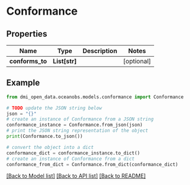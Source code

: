 # Conformance


## Properties

Name | Type | Description | Notes
------------ | ------------- | ------------- | -------------
**conforms_to** | **List[str]** |  | [optional] 

## Example

```python
from dmi_open_data.oceanobs.models.conformance import Conformance

# TODO update the JSON string below
json = "{}"
# create an instance of Conformance from a JSON string
conformance_instance = Conformance.from_json(json)
# print the JSON string representation of the object
print(Conformance.to_json())

# convert the object into a dict
conformance_dict = conformance_instance.to_dict()
# create an instance of Conformance from a dict
conformance_from_dict = Conformance.from_dict(conformance_dict)
```
[[Back to Model list]](../README.md#documentation-for-models) [[Back to API list]](../README.md#documentation-for-api-endpoints) [[Back to README]](../README.md)


